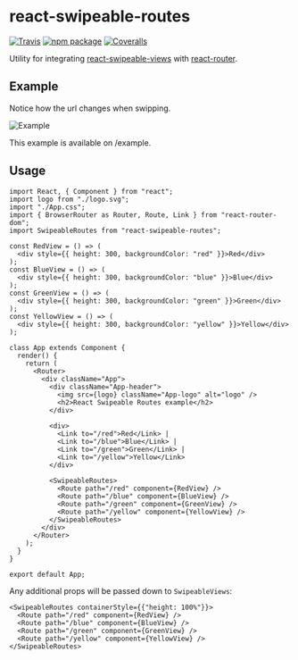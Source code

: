 # react-swipeable-routes

[![Travis][build-badge]][build]
[![npm package][npm-badge]][npm]
[![Coveralls][coveralls-badge]][coveralls]

Utility for integrating [react-swipeable-views](https://github.com/oliviertassinari/react-swipeable-views) with [react-router](https://github.com/ReactTraining/react-router).

[build-badge]: https://img.shields.io/travis/sanfilippopablo/react-swipeable-routes/master.png?style=flat-square
[build]: https://travis-ci.org/sanfilippopablo/react-swipeable-routes

[npm-badge]: https://img.shields.io/npm/v/npm-package.png?style=flat-square
[npm]: https://www.npmjs.com/package/react-swipeable-routes

[coveralls-badge]: https://img.shields.io/coveralls/sanfilippopablo/react-swipeable-routes/master.png?style=flat-square
[coveralls]: https://coveralls.io/github/sanfilippopablo/react-swipeable-routes

## Example

Notice how the url changes when swipping.

![Example](https://fat.gfycat.com/WellinformedInfamousBuckeyebutterfly.gif)

This example is available on /example.

## Usage

````es6
import React, { Component } from "react";
import logo from "./logo.svg";
import "./App.css";
import { BrowserRouter as Router, Route, Link } from "react-router-dom";
import SwipeableRoutes from "react-swipeable-routes";

const RedView = () => (
  <div style={{ height: 300, backgroundColor: "red" }}>Red</div>
);
const BlueView = () => (
  <div style={{ height: 300, backgroundColor: "blue" }}>Blue</div>
);
const GreenView = () => (
  <div style={{ height: 300, backgroundColor: "green" }}>Green</div>
);
const YellowView = () => (
  <div style={{ height: 300, backgroundColor: "yellow" }}>Yellow</div>
);

class App extends Component {
  render() {
    return (
      <Router>
        <div className="App">
          <div className="App-header">
            <img src={logo} className="App-logo" alt="logo" />
            <h2>React Swipeable Routes example</h2>
          </div>

          <div>
            <Link to="/red">Red</Link> |
            <Link to="/blue">Blue</Link> | 
            <Link to="/green">Green</Link> | 
            <Link to="/yellow">Yellow</Link>
          </div>

          <SwipeableRoutes>
            <Route path="/red" component={RedView} />
            <Route path="/blue" component={BlueView} />
            <Route path="/green" component={GreenView} />
            <Route path="/yellow" component={YellowView} />
          </SwipeableRoutes>
        </div>
      </Router>
    );
  }
}

export default App;

````

Any additional props will be passed down to `SwipeableViews`:
````es6
<SwipeableRoutes containerStyle={{"height: 100%"}}>
  <Route path="/red" component={RedView} />
  <Route path="/blue" component={BlueView} />
  <Route path="/green" component={GreenView} />
  <Route path="/yellow" component={YellowView} />
</SwipeableRoutes>
````
